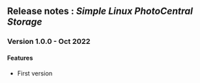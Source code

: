 ## Release notes : _Simple Linux PhotoCentral Storage_
### Version 1.0.0 - Oct 2022
#### Features
* First version